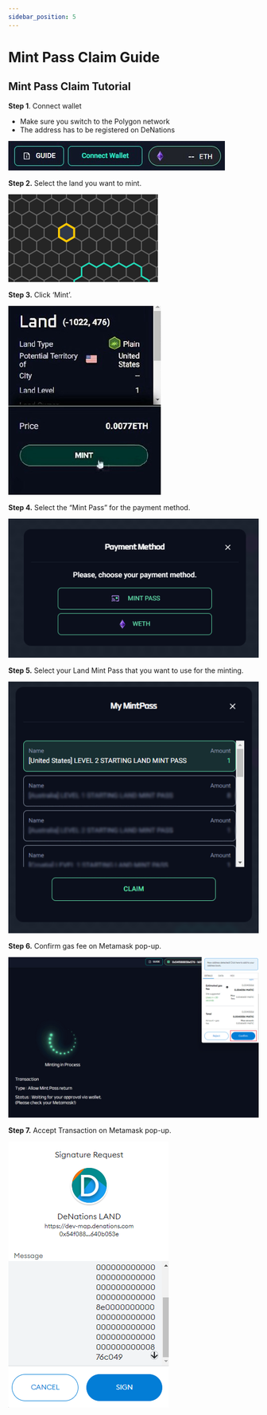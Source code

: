 ```yaml
---
sidebar_position: 5
---
```


# Mint Pass Claim Guide

## Mint Pass Claim Tutorial

**Step 1**. Connect wallet

- Make sure you switch to the Polygon network
- The address has to be registered on DeNations

![1.jpeg](./assets/mint-pass-claim-guide/1.jpeg)

**Step 2.** Select the land you want to mint.

![2.png](./assets/mint-pass-claim-guide/2.png)

**Step 3.** Click ‘Mint’.

![3.jpeg](./assets/mint-pass-claim-guide/3.jpeg)

**Step 4.** Select the “Mint Pass” for the payment method.

![4.png](./assets/mint-pass-claim-guide/4.png)

**Step 5.** Select your Land Mint Pass that you want to use for the minting.

![5.png](./assets/mint-pass-claim-guide/5.png)

**Step 6.** Confirm gas fee on Metamask pop-up.

![6.png](./assets/mint-pass-claim-guide/6.png)

**Step 7.** Accept Transaction on Metamask pop-up.

![7.png](./assets/mint-pass-claim-guide/7.png)